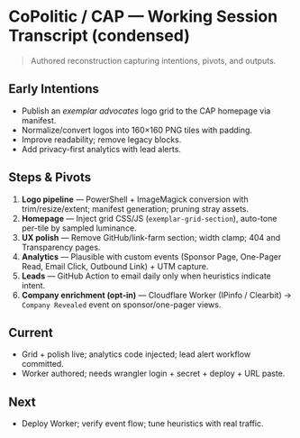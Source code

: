 # CoPolitic / CAP — Working Session Transcript (condensed)

> Authored reconstruction capturing intentions, pivots, and outputs.

## Early Intentions
- Publish an *exemplar advocates* logo grid to the CAP homepage via manifest.
- Normalize/convert logos into 160×160 PNG tiles with padding.
- Improve readability; remove legacy blocks.
- Add privacy-first analytics with lead alerts.

## Steps & Pivots
1) **Logo pipeline** — PowerShell + ImageMagick conversion with trim/resize/extent; manifest generation; pruning stray assets.
2) **Homepage** — Inject grid CSS/JS (`exemplar-grid-section`), auto-tone per-tile by sampled luminance.
3) **UX polish** — Remove GitHub/link-farm section; width clamp; 404 and Transparency pages.
4) **Analytics** — Plausible with custom events (Sponsor Page, One-Pager Read, Email Click, Outbound Link) + UTM capture.
5) **Leads** — GitHub Action to email daily only when heuristics indicate intent.
6) **Company enrichment (opt-in)** — Cloudflare Worker (IPinfo / Clearbit) → `Company Revealed` event on sponsor/one-pager views.

## Current
- Grid + polish live; analytics code injected; lead alert workflow committed.
- Worker authored; needs wrangler login + secret + deploy + URL paste.

## Next
- Deploy Worker; verify event flow; tune heuristics with real traffic.
